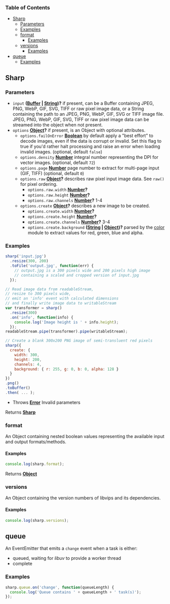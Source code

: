 <!-- Generated by documentation.js. Update this documentation by updating the source code. -->

### Table of Contents

-   [Sharp][1]
    -   [Parameters][2]
    -   [Examples][3]
    -   [format][4]
        -   [Examples][5]
    -   [versions][6]
        -   [Examples][7]
-   [queue][8]
    -   [Examples][9]

## Sharp

### Parameters

-   `input` **([Buffer][10] \| [String][11])?** if present, can be
     a Buffer containing JPEG, PNG, WebP, GIF, SVG, TIFF or raw pixel image data, or
     a String containing the path to an JPEG, PNG, WebP, GIF, SVG or TIFF image file.
     JPEG, PNG, WebP, GIF, SVG, TIFF or raw pixel image data can be streamed into the object when not present.
-   `options` **[Object][12]?** if present, is an Object with optional attributes.
    -   `options.failOnError` **[Boolean][13]** by default apply a "best effort"
         to decode images, even if the data is corrupt or invalid. Set this flag to true
         if you'd rather halt processing and raise an error when loading invalid images. (optional, default `false`)
    -   `options.density` **[Number][14]** integral number representing the DPI for vector images. (optional, default `72`)
    -   `options.page` **[Number][14]** page number to extract for multi-page input (GIF, TIFF) (optional, default `0`)
    -   `options.raw` **[Object][12]?** describes raw pixel input image data. See `raw()` for pixel ordering.
        -   `options.raw.width` **[Number][14]?** 
        -   `options.raw.height` **[Number][14]?** 
        -   `options.raw.channels` **[Number][14]?** 1-4
    -   `options.create` **[Object][12]?** describes a new image to be created.
        -   `options.create.width` **[Number][14]?** 
        -   `options.create.height` **[Number][14]?** 
        -   `options.create.channels` **[Number][14]?** 3-4
        -   `options.create.background` **([String][11] \| [Object][12])?** parsed by the [color][15] module to extract values for red, green, blue and alpha.

### Examples

```javascript
sharp('input.jpg')
  .resize(300, 200)
  .toFile('output.jpg', function(err) {
    // output.jpg is a 300 pixels wide and 200 pixels high image
    // containing a scaled and cropped version of input.jpg
  });
```

```javascript
// Read image data from readableStream,
// resize to 300 pixels wide,
// emit an 'info' event with calculated dimensions
// and finally write image data to writableStream
var transformer = sharp()
  .resize(300)
  .on('info', function(info) {
    console.log('Image height is ' + info.height);
  });
readableStream.pipe(transformer).pipe(writableStream);
```

```javascript
// Create a blank 300x200 PNG image of semi-transluent red pixels
sharp({
  create: {
    width: 300,
    height: 200,
    channels: 4,
    background: { r: 255, g: 0, b: 0, alpha: 128 }
  }
})
.png()
.toBuffer()
.then( ... );
```

-   Throws **[Error][16]** Invalid parameters

Returns **[Sharp][17]** 

### format

An Object containing nested boolean values representing the available input and output formats/methods.

#### Examples

```javascript
console.log(sharp.format);
```

Returns **[Object][12]** 

### versions

An Object containing the version numbers of libvips and its dependencies.

#### Examples

```javascript
console.log(sharp.versions);
```

## queue

An EventEmitter that emits a `change` event when a task is either:

-   queued, waiting for _libuv_ to provide a worker thread
-   complete

### Examples

```javascript
sharp.queue.on('change', function(queueLength) {
  console.log('Queue contains ' + queueLength + ' task(s)');
});
```

[1]: #sharp

[2]: #parameters

[3]: #examples

[4]: #format

[5]: #examples-1

[6]: #versions

[7]: #examples-2

[8]: #queue

[9]: #examples-3

[10]: https://nodejs.org/api/buffer.html

[11]: https://developer.mozilla.org/docs/Web/JavaScript/Reference/Global_Objects/String

[12]: https://developer.mozilla.org/docs/Web/JavaScript/Reference/Global_Objects/Object

[13]: https://developer.mozilla.org/docs/Web/JavaScript/Reference/Global_Objects/Boolean

[14]: https://developer.mozilla.org/docs/Web/JavaScript/Reference/Global_Objects/Number

[15]: https://www.npmjs.org/package/color

[16]: https://developer.mozilla.org/docs/Web/JavaScript/Reference/Global_Objects/Error

[17]: #sharp
